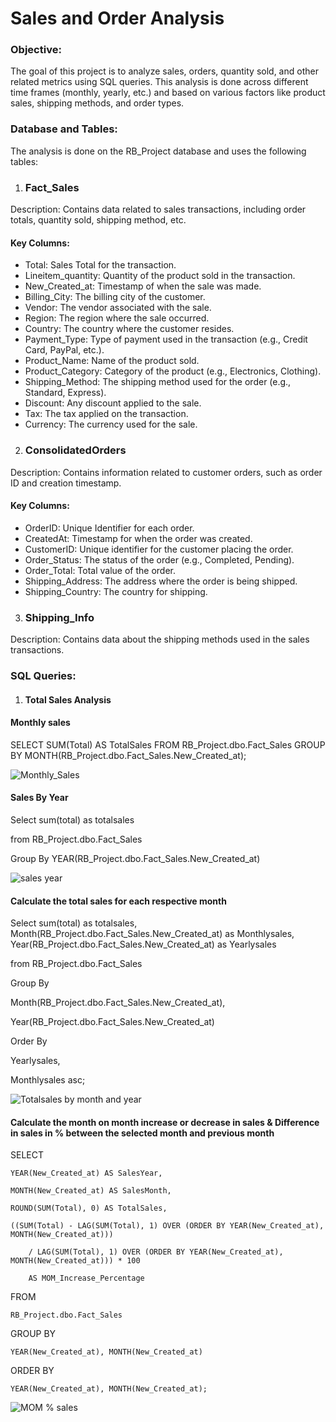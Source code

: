 # Sales and Order Analysis


### Objective:

The goal of this project is to analyze sales, orders, quantity sold, and other related metrics using SQL queries. This analysis is done across different time frames (monthly, yearly, etc.) and based on various factors like product sales, shipping methods, and order types.

### Database and Tables:
The analysis is done on the RB_Project database and uses the following tables:

1. ### Fact_Sales
Description: Contains data related to sales transactions, including order totals, quantity sold, shipping method, etc.

#### Key Columns:

- Total: Sales Total for the transaction.
- Lineitem_quantity: Quantity of the product sold in the transaction.
- New_Created_at: Timestamp of when the sale was made.
- Billing_City: The billing city of the customer.
- Vendor: The vendor associated with the sale.
- Region: The region where the sale occurred.
- Country: The country where the customer resides.
- Payment_Type: Type of payment used in the transaction (e.g., Credit Card, PayPal, etc.).
- Product_Name: Name of the product sold.
- Product_Category: Category of the product (e.g., Electronics, Clothing).
- Shipping_Method: The shipping method used for the order (e.g., Standard, Express).
- Discount: Any discount applied to the sale.
- Tax: The tax applied on the transaction.
- Currency: The currency used for the sale.


2. ### ConsolidatedOrders
Description: Contains information related to customer orders, such as order ID and creation timestamp.

#### Key Columns:

- OrderID: Unique Identifier for each order.
- CreatedAt: Timestamp for when the order was created.
- CustomerID: Unique identifier for the customer placing the order.
- Order_Status: The status of the order (e.g., Completed, Pending).
- Order_Total: Total value of the order.
- Shipping_Address: The address where the order is being shipped.
- Shipping_Country: The country for shipping.

3. ### Shipping_Info
Description: Contains data about the shipping methods used in the sales transactions.

### SQL Queries:
1. #### Total Sales Analysis

#### Monthly sales

SELECT SUM(Total) AS TotalSales
FROM RB_Project.dbo.Fact_Sales
GROUP BY MONTH(RB_Project.dbo.Fact_Sales.New_Created_at);



![Monthly_Sales](https://github.com/user-attachments/assets/aba4c462-0e46-4745-be39-ec3a7739d53f)

 #### Sales By Year

 Select sum(total) as totalsales
 
 from RB_Project.dbo.Fact_Sales
 
 Group By YEAR(RB_Project.dbo.Fact_Sales.New_Created_at)

 ![sales year](https://github.com/user-attachments/assets/cac23978-2549-40ef-9342-4577778dbe04)

 #### Calculate the total sales for each respective month

Select sum(total) as totalsales, Month(RB_Project.dbo.Fact_Sales.New_Created_at) as Monthlysales, Year(RB_Project.dbo.Fact_Sales.New_Created_at) as Yearlysales
 
 from RB_Project.dbo.Fact_Sales
 
 Group By 

 Month(RB_Project.dbo.Fact_Sales.New_Created_at),
 
 Year(RB_Project.dbo.Fact_Sales.New_Created_at)

 Order By

 Yearlysales,

 Monthlysales asc;

 ![Totalsales by month and year](https://github.com/user-attachments/assets/a50cfa59-dbcb-4282-8e10-0582e0ddbb56)

 #### Calculate the month on month increase or decrease in sales & Difference in sales in % between the selected month and previous month

 SELECT 
    
    YEAR(New_Created_at) AS SalesYear,
    
    MONTH(New_Created_at) AS SalesMonth,
    
    ROUND(SUM(Total), 0) AS TotalSales,
    
    ((SUM(Total) - LAG(SUM(Total), 1) OVER (ORDER BY YEAR(New_Created_at), MONTH(New_Created_at))) 
       
        / LAG(SUM(Total), 1) OVER (ORDER BY YEAR(New_Created_at), MONTH(New_Created_at))) * 100 
        
        AS MOM_Increase_Percentage

FROM 
    
    RB_Project.dbo.Fact_Sales

GROUP BY 
    
    YEAR(New_Created_at), MONTH(New_Created_at)

ORDER BY 
    
    YEAR(New_Created_at), MONTH(New_Created_at);

![MOM % sales](https://github.com/user-attachments/assets/5c13a89b-8da9-4b0a-9e84-47ec1a59080b)





